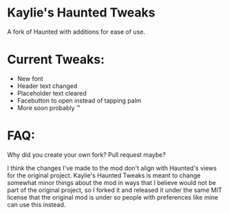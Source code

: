 # Kaylie's Haunted Tweaks
A fork of Haunted with additions for ease of use.

# Current Tweaks:
- New font
- Header text changed
- Placeholder text cleared
- Facebutton to open instead of tapping palm
- More soon probably :tm:

# FAQ:
Why did you create your own fork? Pull request maybe?

I think the changes I've made to the mod don't align with Haunted's views for the original project. Kaylie's Haunted Tweaks is meant to change somewhat minor things about the mod in ways that I believe would not be part of the original project, so I forked it and released it under the same MIT license that the original mod is under so people with preferences like mine can use this instead.
